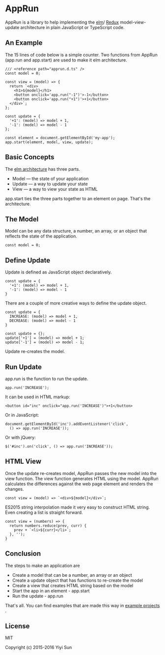 # AppRun

AppRun is a library to help implementing the [elm](http://elm-lang.org/)/
[Redux](http://redux.js.org/) model-view-update architecture in plain JavaScript
or TypeScript code.

## An Example

The 15 lines of code below is a simple counter. Two functions from AppRun
(app.run and app.start) are used to make it elm architecture.
```
/// <reference path="apprun.d.ts" />
const model = 0;

const view = (model) => {
  return `<div>
    <h1>${model}</h1>
    <button onclick='app.run("-1")'>-1</button>
    <button onclick='app.run("+1")'>+1</button>
  </div>`;
};

const update = {
  '+1': (model) => model + 1,
  '-1': (model) => model - 1
};

const element = document.getElementById('my-app');
app.start(element, model, view, update);
```

## Basic Concepts

The [elm architecture](https://guide.elm-lang.org/architecture/) has three parts.

* Model — the state of your application
* Update — a way to update your state
* View — a way to view your state as HTML

app.start ties the three parts together to an element on page. That's the architecture.

## The Model

Model can be any data structure, a number, an array, or an object that reflects
the state of the application.
```
const model = 0;
```

## Define Update

Update is defined as JavaScript object declaratively.
```
const update = {
  '+1': (model) => model + 1,
  '-1': (model) => model - 1
}
```
There are a couple of more creative ways to define the update object.

```
const update = {
  INCREASE: (model) => model + 1,
  DECREASE: (model) => model - 1
}
```
```
const update = {};
update['+1'] = (model) => model + 1;
update['-1'] = (model) => model - 1;
```
Update re-creates the model.

## Run Update

app.run is the function to run the update.
```
app.run('INCREASE');
```
It can be used in HTML markup:
```
<button id="inc" onclick="app.run('INCREASE')">+1</button>
```
Or in JavaScript:
```
document.getElementById('inc').addEventListener('click',
  () => app.run('INCREASE'));
```
Or with jQuery:
```
$('#inc').on('click', () => app.run('INCREASE'));
```

## HTML View

Once the update re-creates model, AppRun passes the new model into the view function.
The view function generates HTML using the model. AppRun calculates the differences
against the web page element and renders the changes.

```
const view = (model) => `<div>${model}</div>`;
```
ES2015 string interpolation made it very easy to construct HTML string. Even
creating a list is straight forward.
```
const view = (numbers) => {
  return numbers.reduce(prev, curr) {
    prev + `<li>${curr}</li>`;
  }, '');
}
```

## Conclusion

The steps to make an application are

* Create a model that can be a number, an array or an object
* Create a update object that has functions to re-create the model
* Create a view that creates HTML string based on the model
* Start the app in an element - app.start
* Run the update - app.run

That's all. You can find examples that are made this way in [example projects](https://github.com/yysun/apprun-examples) .

## License

MIT

Copyright (c) 2015-2016 Yiyi Sun